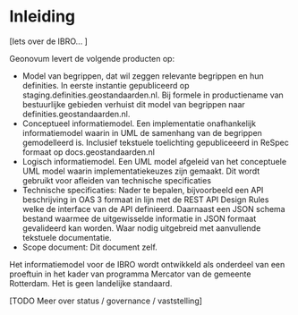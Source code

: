 # Inleiding

[Iets over de IBRO... ]

Geonovum levert de volgende producten op:
* Model van  begrippen, dat wil zeggen relevante begrippen en hun definities. In eerste instantie gepubliceerd op staging.definities.geostandaarden.nl. Bij formele in productiename van bestuurlijke gebieden verhuist dit model van begrippen naar definities.geostandaarden.nl.
* Conceptueel informatiemodel. Een implementatie onafhankelijk informatiemodel waarin in UML de samenhang van de begrippen gemodelleerd is. Inclusief tekstuele toelichting gepubliceeerd in ReSpec formaat op docs.geostandaarden.nl
* Logisch informatiemodel. Een UML model afgeleid van het conceptuele UML model waarin implementatiekeuzes zijn gemaakt. Dit wordt gebruikt voor afleiden van technische specificaties
* Technische specificaties: Nader te bepalen, bijvoorbeeld een API beschrijving in OAS 3 formaat in lijn met de REST API Design Rules welke de interface van de API definieerd. Daarnaast een JSON schema bestand waarmee de uitgewisselde informatie in JSON formaat gevalideerd kan worden. Waar nodig uitgebreid met aanvullende tekstuele documentatie.
* Scope document: Dit document zelf.

Het informatiemodel voor de IBRO wordt ontwikkeld als onderdeel van een proeftuin in het kader van programma Mercator van de gemeente Rotterdam. Het is geen landelijke standaard. 

[TODO Meer over status / governance / vaststelling] 
